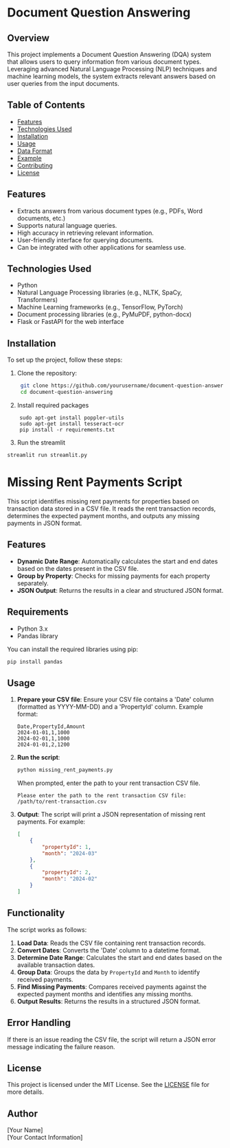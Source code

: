 # Document Question Answering

## Overview

This project implements a Document Question Answering (DQA) system that allows users to query information from various document types. Leveraging advanced Natural Language Processing (NLP) techniques and machine learning models, the system extracts relevant answers based on user queries from the input documents.

## Table of Contents

- [Features](#features)
- [Technologies Used](#technologies-used)
- [Installation](#installation)
- [Usage](#usage)
- [Data Format](#data-format)
- [Example](#example)
- [Contributing](#contributing)
- [License](#license)

## Features

- Extracts answers from various document types (e.g., PDFs, Word documents, etc.)
- Supports natural language queries.
- High accuracy in retrieving relevant information.
- User-friendly interface for querying documents.
- Can be integrated with other applications for seamless use.

## Technologies Used

- Python
- Natural Language Processing libraries (e.g., NLTK, SpaCy, Transformers)
- Machine Learning frameworks (e.g., TensorFlow, PyTorch)
- Document processing libraries (e.g., PyMuPDF, python-docx)
- Flask or FastAPI for the web interface

## Installation

To set up the project, follow these steps:

1. Clone the repository:
   ```bash
    git clone https://github.com/yourusername/document-question-answering.git
    cd document-question-answering 
    ```

2. Install required packages

``` 
    sudo apt-get install poppler-utils 
    sudo apt-get install tesseract-ocr
    pip install -r requirements.txt
```

3. Run the streamlit 
``` 
streamlit run streamlit.py
```

# Missing Rent Payments Script

This script identifies missing rent payments for properties based on transaction data stored in a CSV file. It reads the rent transaction records, determines the expected payment months, and outputs any missing payments in JSON format.

## Features

- **Dynamic Date Range**: Automatically calculates the start and end dates based on the dates present in the CSV file.
- **Group by Property**: Checks for missing payments for each property separately.
- **JSON Output**: Returns the results in a clear and structured JSON format.

## Requirements

- Python 3.x
- Pandas library

You can install the required libraries using pip:

```bash
pip install pandas
```

## Usage

1. **Prepare your CSV file**: Ensure your CSV file contains a 'Date' column (formatted as YYYY-MM-DD) and a 'PropertyId' column. Example format:

   ```csv
   Date,PropertyId,Amount
   2024-01-01,1,1000
   2024-02-01,1,1000
   2024-01-01,2,1200
   ```

2. **Run the script**:

   ```bash
   python missing_rent_payments.py
   ```

   When prompted, enter the path to your rent transaction CSV file.

   ```
   Please enter the path to the rent transaction CSV file: /path/to/rent-transaction.csv
   ```

3. **Output**: The script will print a JSON representation of missing rent payments. For example:

   ```json
   [
       {
           "propertyId": 1,
           "month": "2024-03"
       },
       {
           "propertyId": 2,
           "month": "2024-02"
       }
   ]
   ```

## Functionality

The script works as follows:

1. **Load Data**: Reads the CSV file containing rent transaction records.
2. **Convert Dates**: Converts the 'Date' column to a datetime format.
3. **Determine Date Range**: Calculates the start and end dates based on the available transaction dates.
4. **Group Data**: Groups the data by `PropertyId` and `Month` to identify received payments.
5. **Find Missing Payments**: Compares received payments against the expected payment months and identifies any missing months.
6. **Output Results**: Returns the results in a structured JSON format.

## Error Handling

If there is an issue reading the CSV file, the script will return a JSON error message indicating the failure reason.

## License

This project is licensed under the MIT License. See the [LICENSE](LICENSE) file for more details.

## Author

[Your Name]  
[Your Contact Information]